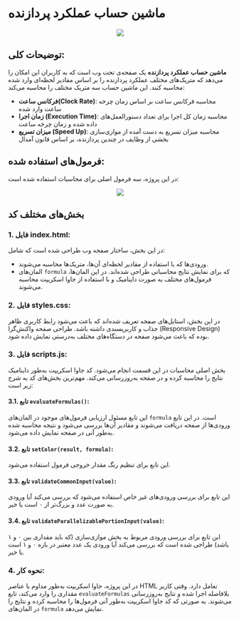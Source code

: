 # ماشین حساب عملکرد پردازنده
<p align="center">  
  <img src="https://github.com/user-attachments/assets/6e79129b-46ba-4283-b337-b02201bf9822"/>  
</p>  


## توضیحات کلی:
**ماشین حساب عملکرد پردازنده** یک صفحه‌ی تحت وب است که به کاربران این امکان را می‌دهد که متریک‌های مختلف عملکرد پردازنده را بر اساس مقادیر لحظه‌ای وارد شده محاسبه کنند. این ماشین حساب سه متریک مختلف را محاسبه می‌کند:
- **فرکانس ساعت(Clock Rate)**: محاسبه فرکانس ساعت بر اساس زمان چرخه ساعت وارد شده
- **زمان اجرا (Execution Time)**: محاسبه زمان کل اجرا برای تعداد دستورالعمل‌های داده شده و زمان چرخه ساعت
- **میزان تسریع (Speed Up)**: محاسبه میزان تسریع به دست آمده از موازی‌سازی بخشی از وظایف در چندین پردازنده، بر اساس قانون آمدال

## فرمول‌های استفاده شده:
در این پروژه، سه فرمول اصلی برای محاسبات استفاده شده است:
<p align="center">  
  <img src="https://github.com/user-attachments/assets/82b135ee-1f36-42a9-a163-cc76f6b5b289"/>  
</p>  


## بخش‌های مختلف کد

### 1. فایل index.html:
در این بخش، ساختار صفحه وب طراحی شده است که شامل:
- ورودی‌ها که با استفاده از مقادیر لحظه‌ای آن‌ها، متریک‌ها محاسبه می‌شوند.
- المان‌های `formula` که برای نمایش نتایج محاسباتی طراحی شده‌اند. در این المان‌ها، فرمول‌های مختلف به صورت داینامیک و با استفاده از جاوا اسکریپت محاسبه می‌شوند.

### 2. فایل styles.css:
در این بخش، استایل‌های صفحه تعریف شده‌اند که باعث می‌شود رابط کاربری ظاهر جذاب و کاربرپسندی داشته باشد. طراحی صفحه واکنش‌گرا (Responsive Design) بوده که باعث می‌شود صفحه در دستگاه‌های مختلف به‌درستی نمایش داده شود.

### 3. فایل scripts.js:
بخش اصلی محاسبات در این قسمت انجام می‌شود. کد جاوا اسکریپت به‌طور داینامیک نتایج را محاسبه کرده و در صفحه به‌روزرسانی می‌کند. مهم‌ترین بخش‌های کد به شرح زیر است:

#### 3.1. تابع `evaluateFormulas()`:
این تابع مسئول ارزیابی فرمول‌های موجود در المان‌های `formula` است. در این تابع ورودی‌ها از صفحه دریافت می‌شوند و مقادیر آن‌ها بررسی می‌شود و نتیجه محاسبه شده به‌طور آنی در صفحه نمایش داده می‌شود.

#### 3.2. تابع `setColor(result, formula)`:
این تابع برای تنظیم رنگ مقدار خروجی فرمول استفاده می‌شود.

#### 3.3. تابع `validateCommonInput(value)`:
این تابع برای بررسی ورودی‌های غیر خاص استفاده می‌شود که بررسی می‌کند آیا ورودی به صورت عدد و بزرگ‌تر از ۰ است یا خیر.

#### 3.4. تابع `validateParallelizablePortionInput(value)`:
این تابع برای بررسی ورودی مربوط به بخش موازی‌سازی (که باید مقداری بین ۰ و ۱ باشد) طراحی شده است که بررسی می‌کند آیا ورودی یک عدد معتبر در بازه ۰ و ۱ است یا خیر.

### 4. نحوه کار:
در این پروژه، جاوا اسکریپت به‌طور مداوم با عناصر HTML تعامل دارد. وقتی کاربر مقداری را وارد می‌کند، تابع `evaluateFormulas` بلافاصله اجرا شده و نتایج به‌روزرسانی می‌شوند. به صورتی که کد جاوا اسکریپت به‌طور آنی فرمول‌ها را محاسبه کرده و نتایج را در المان‌های `formula` نمایش می‌دهد.
